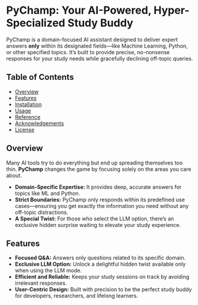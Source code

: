 # PyChamp: Your AI-Powered, Hyper-Specialized Study Buddy

PyChamp is a domain-focused AI assistant designed to deliver expert answers **only** within its designated fields—like Machine Learning, Python, or other specified topics. It’s built to provide precise, no-nonsense responses for your study needs while gracefully declining off-topic queries.

## Table of Contents
- [Overview](#overview)
- [Features](#features)
- [Installation](#installation)
- [Usage](#usage)
- [Reference](#reference)
- [Acknowledgements](#acknowledgements)
- [License](#license)

## Overview
Many AI tools try to do everything but end up spreading themselves too thin. **PyChamp** changes the game by focusing solely on the areas you care about.  
- **Domain-Specific Expertise:** It provides deep, accurate answers for topics like ML and Python.
- **Strict Boundaries:** PyChamp only responds within its predefined use cases—ensuring you get exactly the information you need without any off-topic distractions.
- **A Special Twist:** For those who select the LLM option, there’s an exclusive hidden surprise waiting to elevate your study experience.

## Features
- **Focused Q&A:** Answers only questions related to its specific domain.
- **Exclusive LLM Option:** Unlock a delightful hidden twist available only when using the LLM mode.
- **Efficient and Reliable:** Keeps your study sessions on track by avoiding irrelevant responses.
- **User-Centric Design:** Built with precision to be the perfect study buddy for developers, researchers, and lifelong learners.
